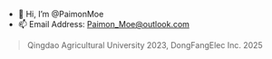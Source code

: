 - 👋 Hi, I’m @PaimonMoe
- 📫 Email Address: Paimon_Moe@outlook.com

> Qingdao Agricultural University 2023, DongFangElec Inc. 2025

<!---
PaimonMoe/PaimonMoe is a ✨ special ✨ repository because its `README.md` (this file) appears on your GitHub profile.
You can click the Preview link to take a look at your changes.
--->
